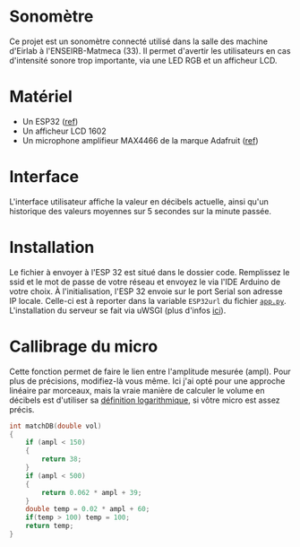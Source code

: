 # Sonomètre
Ce projet est un sonomètre connecté utilisé dans la salle des machine d'Eirlab à l'ENSEIRB-Matmeca (33). Il permet d'avertir les utilisateurs en cas d'intensité sonore trop importante, via une LED RGB et un afficheur LCD.

# Matériel

- Un ESP32 ([ref](https://www.gotronic.fr/art-module-nodemcu-esp32-28407.htm))
- Un afficheur LCD 1602
- Un microphone amplifieur MAX4466 de la marque Adafruit ([ref](https://www.adafruit.com/product/1063))

# Interface

L'interface utilisateur affiche la valeur en décibels actuelle, ainsi qu'un historique des valeurs moyennes sur 5 secondes sur la minute passée.

# Installation

Le fichier à envoyer à l'ESP 32 est situé dans le dossier code. Remplissez le ssid et le mot de passe de votre réseau et envoyez le via l'IDE Arduino de votre choix. À l'initialisation, l'ESP 32 envoie sur le port Serial son adresse IP locale. Celle-ci est à reporter dans la variable `ESP32url` du fichier [`app.py`](server/app.py).
L'installation du serveur se fait via uWSGI (plus d'infos [ici](https://flask.palletsprojects.com/en/2.2.x/deploying/uwsgi/)).

# Callibrage du micro

Cette fonction permet de faire le lien entre l'amplitude mesurée (ampl). Pour plus de précisions, modifiez-là vous même. Ici j'ai opté pour une approche linéaire par morceaux, mais la vraie manière de calculer le volume en décibels est d'utiliser sa [définition logarithmique](https://fr.wikipedia.org/wiki/Niveau_(audio)), si vôtre micro est assez précis.
```C
int matchDB(double vol)
{
	if (ampl < 150)
	{
		return 38;
	}
	if (ampl < 500)
	{
		return 0.062 * ampl + 39;
	}
	double temp = 0.02 * ampl + 60;
	if(temp > 100) temp = 100;
	return temp;
}
```

